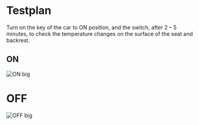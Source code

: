 # Testplan 
Turn on the key of the car to ON position, and the switch, after 2 – 5 minutes, to check the temperature changes on the surface of the seat and backrest.

## ON 
![ON big](https://user-images.githubusercontent.com/91197757/164464261-df437647-3c2c-47a8-9a46-fb758a4fa1d8.PNG)

# OFF 
![OFF big](https://user-images.githubusercontent.com/91197757/164464340-84213870-ead2-4c87-a0ac-4eb5808088b3.PNG)

